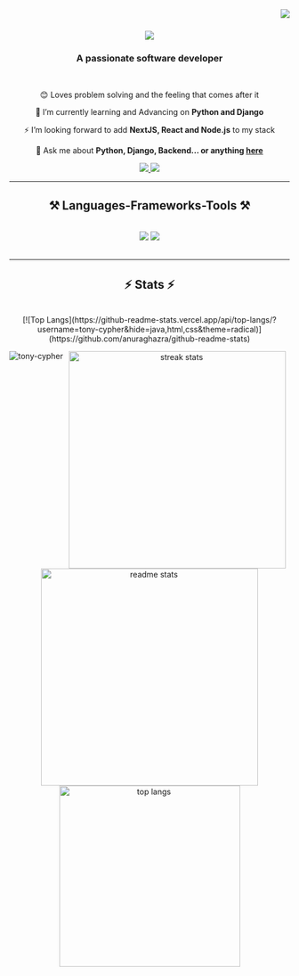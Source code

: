 <img align="right" src="https://visitor-badge.laobi.icu/badge?page_id=tony-cypher.tony-cypher" />

<h1 align="center">
    <img src="https://readme-typing-svg.herokuapp.com/?font=Righteous&size=35&center=true&vCenter=true&width=500&height=70&duration=4000&lines=Hi+There!+👋;+I'm+Anaeto+Anthony+(cypher);" />
</h1>

<h3 align="center">A passionate software developer</h3>

<br/>

<div align="center">

  😊 Loves problem solving and the feeling that comes after it

 🌱 I’m currently learning and Advancing on **Python and Django**

 ⚡ I’m looking forward to add **NextJS, React and Node.js** to my stack

💬 Ask me about **Python, Django, Backend... or anything [here](https://github.com/tony-cypher/tony-cypher/issues)**

 </div>

 <div align="center"> 
  <a href="mailto:tonycypher0@gmail.com">
    <img src="https://img.shields.io/badge/Gmail-333333?style=for-the-badge&logo=gmail&logoColor=red" />
  </a>
  <a href="https://www.linkedin.com/in/anaeto-anthony-ifeanyi-6583b2273/" target="_blank">
    <img src="https://img.shields.io/badge/LinkedIn-0077B5?style=for-the-badge&logo=linkedin&logoColor=white" target="_blank" />
  </a>
</div>

<hr/>

<h2 align="center">⚒️ Languages-Frameworks-Tools ⚒️</h2>
<br/>
<div align="center">
    <img src="https://skillicons.dev/icons?i=bootstrap,html,css,vscode,github,git" />
    <img src="https://skillicons.dev/icons?i=python,django,javascript" /><br>
</div>

<br/>
<hr/>

<h2 align="center">⚡ Stats ⚡</h2>
<br>
<div align=center>
    [![Top Langs](https://github-readme-stats.vercel.app/api/top-langs/?username=tony-cypher&hide=java,html,css&theme=radical)](https://github.com/anuraghazra/github-readme-stats)
    <p><img align="left" src="https://github-readme-stats.vercel.app/api?username=tony-cypher&show_icons=true&locale=en" alt="tony-cypher" /></p>

  <img width=390 src="https://github-readme-streak-stats-tony-cypher.vercel.app/?user=tony-cypher&count_private=true&theme=react&border_radius=10" alt="streak stats"/>
  <img width=390 src="https://github-readme-stats-tony-cypher.vercel.app/api?username=tony-cypher&count_private=true&show_icons=true&theme=react&rank_icon=github&border_radius=10" alt="readme stats" />
  <br/>
  <img width=325 align="center" src="https://github-readme-stats-tony-cypher.vercel.app/api/top-langs/?username=tony-cypher&hide=HTML&langs_count=8&layout=compact&theme=react&border_radius=10&size_weight=0.5&count_weight=0.5&exclude_repo=github-readme-stats" alt="top langs" />
</div>
